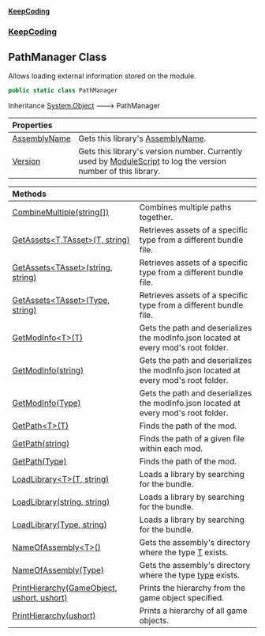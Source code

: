 #### [KeepCoding](index.md 'index')
### [KeepCoding](KeepCoding.md 'KeepCoding')
## PathManager Class
Allows loading external information stored on the module.   
```csharp
public static class PathManager
```

Inheritance [System.Object](https://docs.microsoft.com/en-us/dotnet/api/System.Object 'System.Object') &#129106; PathManager  

| Properties | |
| :--- | :--- |
| [AssemblyName](KeepCoding_PathManager_AssemblyName.md 'KeepCoding.PathManager.AssemblyName') | Gets this library's [AssemblyName](KeepCoding_PathManager_AssemblyName.md 'KeepCoding.PathManager.AssemblyName').<br/> |
| [Version](KeepCoding_PathManager_Version.md 'KeepCoding.PathManager.Version') | Gets this library's version number. Currently used by [ModuleScript](KeepCoding_ModuleScript.md 'KeepCoding.ModuleScript') to log the version number of this library.<br/> |

| Methods | |
| :--- | :--- |
| [CombineMultiple(string[])](KeepCoding_PathManager_CombineMultiple(string__).md 'KeepCoding.PathManager.CombineMultiple(string[])') | Combines multiple paths together.<br/> |
| [GetAssets&lt;T,TAsset&gt;(T, string)](KeepCoding_PathManager_GetAssets_T_TAsset_(T_string).md 'KeepCoding.PathManager.GetAssets&lt;T,TAsset&gt;(T, string)') | Retrieves assets of a specific type from a different bundle file.<br/> |
| [GetAssets&lt;TAsset&gt;(string, string)](KeepCoding_PathManager_GetAssets_TAsset_(string_string).md 'KeepCoding.PathManager.GetAssets&lt;TAsset&gt;(string, string)') | Retrieves assets of a specific type from a different bundle file.<br/> |
| [GetAssets&lt;TAsset&gt;(Type, string)](KeepCoding_PathManager_GetAssets_TAsset_(System_Type_string).md 'KeepCoding.PathManager.GetAssets&lt;TAsset&gt;(System.Type, string)') | Retrieves assets of a specific type from a different bundle file.<br/> |
| [GetModInfo&lt;T&gt;(T)](KeepCoding_PathManager_GetModInfo_T_(T).md 'KeepCoding.PathManager.GetModInfo&lt;T&gt;(T)') | Gets the path and deserializes the modInfo.json located at every mod's root folder.<br/> |
| [GetModInfo(string)](KeepCoding_PathManager_GetModInfo(string).md 'KeepCoding.PathManager.GetModInfo(string)') | Gets the path and deserializes the modInfo.json located at every mod's root folder.<br/> |
| [GetModInfo(Type)](KeepCoding_PathManager_GetModInfo(System_Type).md 'KeepCoding.PathManager.GetModInfo(System.Type)') | Gets the path and deserializes the modInfo.json located at every mod's root folder.<br/> |
| [GetPath&lt;T&gt;(T)](KeepCoding_PathManager_GetPath_T_(T).md 'KeepCoding.PathManager.GetPath&lt;T&gt;(T)') | Finds the path of the mod.<br/> |
| [GetPath(string)](KeepCoding_PathManager_GetPath(string).md 'KeepCoding.PathManager.GetPath(string)') | Finds the path of a given file within each mod.<br/> |
| [GetPath(Type)](KeepCoding_PathManager_GetPath(System_Type).md 'KeepCoding.PathManager.GetPath(System.Type)') | Finds the path of the mod.<br/> |
| [LoadLibrary&lt;T&gt;(T, string)](KeepCoding_PathManager_LoadLibrary_T_(T_string).md 'KeepCoding.PathManager.LoadLibrary&lt;T&gt;(T, string)') | Loads a library by searching for the bundle.<br/> |
| [LoadLibrary(string, string)](KeepCoding_PathManager_LoadLibrary(string_string).md 'KeepCoding.PathManager.LoadLibrary(string, string)') | Loads a library by searching for the bundle.<br/> |
| [LoadLibrary(Type, string)](KeepCoding_PathManager_LoadLibrary(System_Type_string).md 'KeepCoding.PathManager.LoadLibrary(System.Type, string)') | Loads a library by searching for the bundle.<br/> |
| [NameOfAssembly&lt;T&gt;()](KeepCoding_PathManager_NameOfAssembly_T_().md 'KeepCoding.PathManager.NameOfAssembly&lt;T&gt;()') | Gets the assembly's directory where the type [T](KeepCoding_PathManager_NameOfAssembly_T_().md#KeepCoding_PathManager_NameOfAssembly_T_()_T 'KeepCoding.PathManager.NameOfAssembly&lt;T&gt;().T') exists.<br/> |
| [NameOfAssembly(Type)](KeepCoding_PathManager_NameOfAssembly(System_Type).md 'KeepCoding.PathManager.NameOfAssembly(System.Type)') | Gets the assembly's directory where the type [type](KeepCoding_PathManager_NameOfAssembly(System_Type).md#KeepCoding_PathManager_NameOfAssembly(System_Type)_type 'KeepCoding.PathManager.NameOfAssembly(System.Type).type') exists.<br/> |
| [PrintHierarchy(GameObject, ushort, ushort)](KeepCoding_PathManager_PrintHierarchy(GameObject_ushort_ushort).md 'KeepCoding.PathManager.PrintHierarchy(GameObject, ushort, ushort)') | Prints the hierarchy from the game object specified.<br/> |
| [PrintHierarchy(ushort)](KeepCoding_PathManager_PrintHierarchy(ushort).md 'KeepCoding.PathManager.PrintHierarchy(ushort)') | Prints a hierarchy of all game objects.<br/> |
